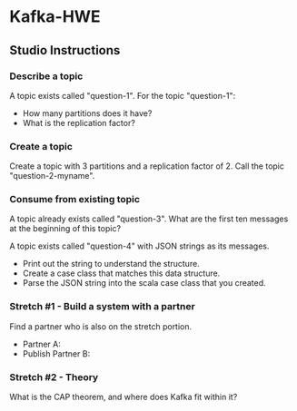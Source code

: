 # Kafka-HWE

## Studio Instructions

### Describe a topic

A topic exists called "question-1". For the topic "question-1":

- How many partitions does it have?
- What is the replication factor?

### Create a topic

Create a topic with 3 partitions and a replication factor of 2. Call the topic "question-2-myname".

### Consume from existing topic

A topic already exists called "question-3". What are the first ten messages at the beginning of this topic?

A topic exists called "question-4" with JSON strings as its messages.
- Print out the string to understand the structure.
- Create a case class that matches this data structure.
- Parse the JSON string into the scala case class that you created.

### Stretch #1 - Build a system with a partner
Find a partner who is also on the stretch portion. 
- Partner A:
- Publish Partner B:

### Stretch #2 - Theory
What is the CAP theorem, and where does Kafka fit within it?